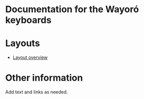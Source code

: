# Documentation for the Wayoró keyboards


# Layouts

-   [Layout overview](layout.md)

# Other information

Add text and links as needed.
